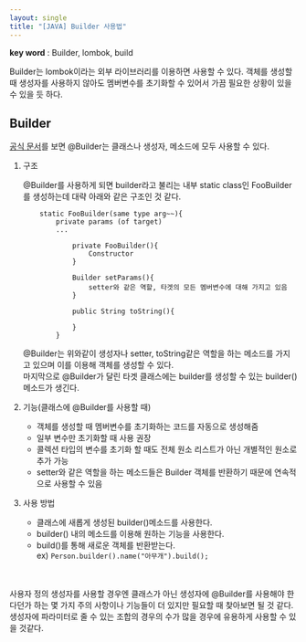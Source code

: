 ```yaml
---
layout: single
title: "[JAVA] Builder 사용법"
---
```


**key word** : Builder, lombok, build

Builder는 lombok이라는 외부 라이브러리를 이용하면 사용할 수 있다.
객체를 생성할 때 생성자를 사용하지 않아도 멤버변수를 초기화할 수 있어서 가끔 필요한 상황이 있을 수 있을 듯 하다.

## Builder

[공식 문서](https://projectlombok.org/features/Builder)를 보면 @Builder는 클래스나 생성자, 메소드에 모두 사용할 수 있다. <br>

1. 구조

   @Builder를 사용하게 되면 builder라고 불리는 내부 static class인 FooBuilder를 생성하는데 대략 아래와 같은 구조인 것 같다.

   ```
       static FooBuilder(same type arg~~){
           private params (of target)
           ...

               private FooBuilder(){
                   Constructor
               }

               Builder setParams(){
                   setter와 같은 역할, 타겟의 모든 멤버변수에 대해 가지고 있음
               }

               public String toString(){

               }
           }
   ```

   @Builder는 위와같이 생성자나 setter, toString같은 역할을 하는 메소드를 가지고 있으며 이를 이용해 객체를 생성할 수 있다.
   <br>
   마지막으로 @Builder가 달린 타겟 클래스에는 builder를 생성할 수 있는 builder() 메소드가 생긴다.

2. 기능(클래스에 @Builder를 사용할 때)

   - 객체를 생성할 때 멤버변수를 초기화하는 코드를 자동으로 생성해줌
   - 일부 변수만 초기화할 때 사용 권장
   - 콜렉션 타입의 변수를 초기화 할 때도 전체 원소 리스트가 아닌 개별적인 원소로 추가 가능
   - setter와 같은 역할을 하는 메소드들은 Builder 객체를 반환하기 때문에 연속적으로 사용할 수 있음

3. 사용 방법
   - 클래스에 새롭게 생성된 builder()메소드를 사용한다.
   - builder() 내의 메소드를 이용해 원하는 기능을 사용한다.
   - build()를 통해 새로운 객체를 반환받는다.
     <br>
     ex) `Person.builder().name("아무개").build();`

<br>
<br>
사용자 정의 생성자를 사용할 경우엔 클래스가 아닌 생성자에 @Builder를 사용해야 한다던가 하는 몇 가지 주의 사항이나 기능들이 더 있지만 필요할 때 찾아보면 될 것 같다.
<br>
생성자에 파라미터로 줄 수 있는 조합의 경우의 수가 많을 경우에 유용하게 사용할 수 있을 것같다.

